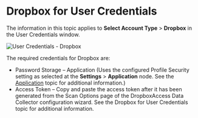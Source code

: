 # Dropbox for User Credentials

The information in this topic applies to **Select Account Type** > **Dropbox** in the User
Credentials window.

![User Credentials - Dropbox](/img/versioned_docs/enterpriseauditor_11.6/enterpriseauditor/admin/settings/connection/profile/dropbox.webp)

The required credentials for Dropbox are:

- Password Storage – Application (Uses the configured Profile Security setting as selected at the
  **Settings** > **Application** node. See the
  [Application](/docs/accessanalyzer/11.6/enterpriseauditor/admin/settings/application/overview.md)
  topic for additional information.)
- Access Token – Copy and paste the access token after it has been generated from the Scan Options
  page of the DropboxAccess Data Collector configuration wizard. See the Dropbox for User
  Credentials topic for additional information.
